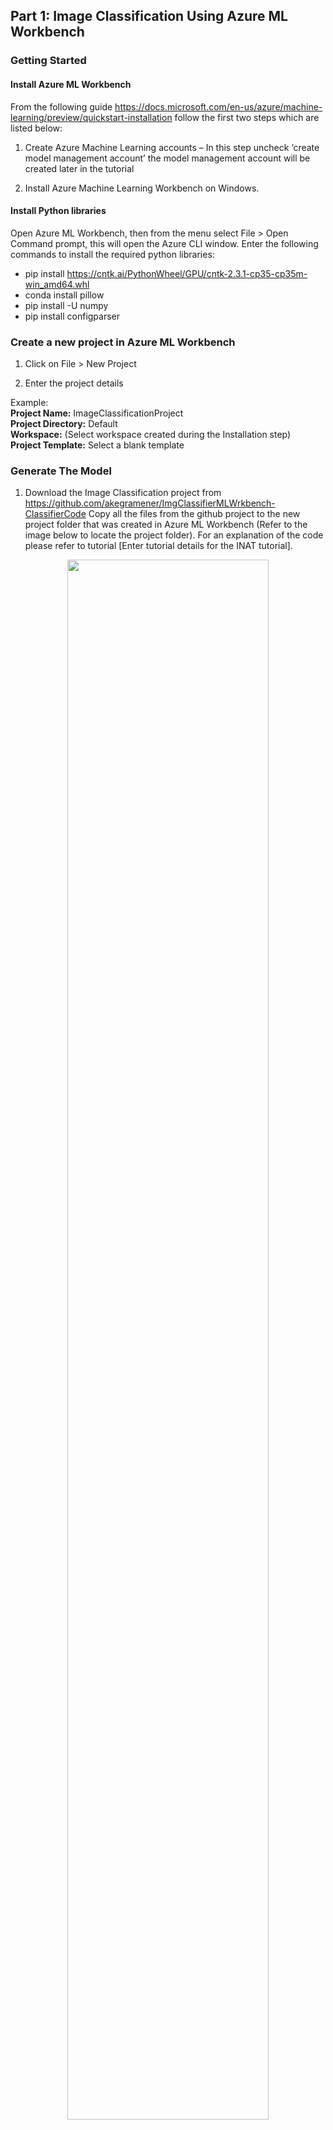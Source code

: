 ﻿## Part 1: Image Classification Using Azure ML Workbench

### Getting Started

#### Install Azure ML Workbench

From the  following guide https://docs.microsoft.com/en-us/azure/machine-learning/preview/quickstart-installation  follow the first two steps which are listed below:

1.	Create Azure Machine Learning accounts – In this step uncheck ‘create model management account’ the model management account will be created later in the tutorial

2.	Install Azure Machine Learning Workbench on Windows.

#### Install Python libraries

Open Azure ML Workbench, then from the menu select File > Open Command prompt, this will open the Azure CLI window. Enter the following commands to install the required python libraries:
*	pip install https://cntk.ai/PythonWheel/GPU/cntk-2.3.1-cp35-cp35m-win_amd64.whl
*	conda install pillow
*	pip install -U numpy
* 	pip install configparser


### Create a new project in Azure ML Workbench

1.	Click on File > New Project

2.	Enter the project details

Example:<br/>
<b>Project Name:</b> ImageClassificationProject<br/>
<b>Project Directory:</b> Default <br/>
<b>Workspace:</b> (Select workspace created during the Installation step) <br/>
<b>Project Template:</b> Select a blank template <br/>

### Generate The Model

1.  Download the Image Classification project from 
    https://github.com/akegramener/ImgClassifierMLWrkbench-ClassifierCode 
    Copy all the files from the github project to the new project folder that was created in Azure ML Workbench (Refer to the image below to locate the project folder). For an explanation of the       code please refer to tutorial [Enter tutorial details for the INAT tutorial]. 
<p align="center"><img src="/Images/Azure-ML-Workbench-Project-Direc.jpg" data-canonical-src="/Images/Azure-ML-Workbench-Project-Direc.jpg" width="80%" height="80%" /><p>

2. Open the project directory (Directory location as shown in the image above). Locate the file 'Config.ini'. Change the 'PATH' variable to a location that you prefer, currently the path points to c:\azure_ml_outputs, if you prefer a different location change the path variable to the desired location

3.  In Azure ML Workbench window choose the first code file 'create_directories.py'. This will create an output folder directory on         your machine in the location provided and create an environment variable for the folder.
    Enter the location for the output directory in the 'arguments' field, as show in the screenshot below. Click 'Run'
         
<p align="center"><img src="/Images/Azure-ML-Workbench-Create-Directories-Code.jpg" data-canonical-src="/Images/Azure-ML-Workbench-Create-Directories-Code.jpg" width="80%" height="80%"/><p>
 
4.	Open the folder created in step 2, Inside this folder, locate a folder called 'data' Download and extract the image files from 					https://storage.googleapis.com/us_inat_data/train_val/train_val_images_mini.tar.gz  
		to the data folder as shown in the image below
<p align="center"><img src="/Images/Azure-ML-Workbench-Outputs-Data.jpg" data-canonical-src="/Images/Azure-ML-Workbench-Outputs-Data.jpg" width="60%" height="60%" /><p>

5.  In azure ml workbench select code file 'structure_data.py' and click ‘Run
    After the code has finished running you should see two folders 'train' and 'validation' in the data
    Folder

<p align="center"><img src="/Images/Azure-ML-Workbench-Train-Validation-Folders.jpg" data-canonical-src="/Images/Azure-ML-Workbench-Train-Validation-Folders.jpg" width="80%" height="80%" /><p>
  
Open the train / validation folders, the folders should contain additional folders with image files as shown in the screen shots below

<p align="center"><img src="/Images/Azure-ML-Workbench-Outputs-Folders.jpg" data-canonical-src="/Images/Azure-ML-Workbench-Outputs-Folders.jpg" width="70%" height="70%"/><p>

<p align="center"><img src="/Images/Azure-ML-Workbench-Outputs-Data-Train-Folder.jpg" data-canonical-src="/Images/Azure-ML-Workbench-Outputs-Data-Train-Folder.jpg" width="70%" height="70%"/><p>
	
6.	Next select the code file 'create_map_files.py' in azure ml workbench and click ‘Run’. Once the code has finished running, check the metadata folder in the azure_ml_outputs folder. You should see the files as shown in the screenshot below

<p align="center"><img src="/Images/Azure-ML-Workbench-Outputs-Metadata-Folder.jpg" data-canonical-src="/Images/Azure-ML-Workbench-Outputs-Metadata-Folder.jpg" width="70%" height="70%"/><p>
 
7.	Next select the code file download_model.py' and click 'Run'. This code will download the 'ResNet34 ImageNet CNTK model from https://www.cntk.ai/Models/CNTK_Pretrained/ResNet34_ImageNet_CNTK.model, 
which will be used for transfer learning in the next step. After the script has finished running, go to the folder …/azure_ml_outputs/model ensure that the ResNet34 ImageNet has successfully downloaded to this folder

<p align="center"><img src="/Images/Azure-ML-Workbench-Outputs-Model-Folder.jpg" data-canonical-src="/Images/Azure-ML-Workbench-Outputs-Model-Folder.jpg" width="70%" height="70%"/><p>
 
8.	In azure ml workbench select the code file 'model.py' and enter arguments  ---train  in the arguments field and click 'Run'
Note: model training will take some time complete. Once the script has finished running check the model folder inside the azure_ml_outputs folder, the following files should be added to the folder

<p align="center"><img src="/Images/Azure-ML-Workbench-Outputs-Model-Folder2.jpg" data-canonical-src="/Images/Azure-ML-Workbench-Outputs-Model-Folder2.jpg" width="70%" height="70%"/><p>


### Create Web Service to be used for Model Evaluation

The following steps will illustrate how to create a web service that can be used for classifying images using the model

1.	In Azure ML Workbench run ‘score.py’ script, this will create the schema file required by the webservice to determine the type of input and output. The service_schema.json file will be added to the output folder that was created under Generate Model section, step 2

2.	Select prep_deploy.py script and enter the path of the folder where you would like to create a directory for deployment in the arguments field (as shown in the screenshot below). Then click ‘Run’.  This folder is the location where the script will copy all the files needed to create the web service

<p align="center"><img src="/Images/Azure-ML-Workbench-Prep-Deploy-Code.jpg" data-canonical-src="/Images/Azure-ML-Workbench-Prep-Deploy-Code.jpg" width="70%" height="70%"/><p>

After the script has run verify that the following files have been copied to the folder as shown in the image below

<p align="center"><img src="/Images/Azure-ML-Workbench-Azure-ML-Deploy-Folder.jpg" data-canonical-src="/Images/Azure-ML-Workbench-Azure-ML-Deploy-Folder.jpg" width="70%" height="70%"/><p>
    

3.	In Azure ML Workbench, select File > Open Command Prompt (also referred to as the Azure Machine Learning Workbench CLI window, 		or CLI window for short)

4.	In the Command prompt /CLI window navigate to the folder created for deployment (refer to step 2)
	
```
cd c:\azure_ml_deploy

```

example: the above command will open the folder c:\azure_ml_deploy

5.	In the command prompt enter the following commands to register the environment
 	provider

```
az provider register -n Microsoft.MachineLearningCompute
az provider register -n Microsoft.ContainerRegistry
az provider register -n Microsoft.ContainerService
```

To check if the environment providers have installed correctly enter the following 
commands:

```
az provider show -n Microsoft.MachineLearningCompute
az provider show -n Microsoft.ContainerRegistry
az provider show -n Microsoft.ContainerService
```

6. Next step is to create an ACS cluster (which may take 10-20 minutes to be completely provisioned). Enter the following command 	to provision an ACS cluster

Azure CLI commands: (sets up an ACS cluster in the eastus2 region named amldeployment)
The format of the command is as follows:

```
az ml env setup --cluster -n [your environment name] -l [Azure region e.g. eastus2] [-g [resource group]]
az ml env setup  --cluster  -n amldeployment  -l eastus2  -g amldeploymentrg

```

To see if the cluster environment is setup run the following command

```
az ml env show -g  amldeploymentrg  -n amldeployment
```

While the environment is being created you will get the following message

```
{
  "Cluster Name": "amldeployment",
  "Cluster Size": 2,
  "Created On": "2018-01-16T05:54:58.251Z",
  "Location": "eastus2",
  "Provisioning State": "Creating",
  "Resource Group": "amldeploymentrg",
  "Subscription": "c9726640-cf74-4111-92f5-0d1c87564b9
}
```
The provisioning state variable will show that the cluster environment is still in the process of being created. Wait 10-20 mins then run the command again, you should see the following output if cluster environment was successfully created

```
{
  "Cluster Name": "amldeployment",
  "Cluster Size": 2,
  "Created On": "2018-01-16T05:54:58.251Z",
  "Location": "eastus2",
  "Provisioning State": "Succeeded",
  "Resource Group": "amldeploymentrg",
  "Subscription": "c9726640-cf74-4111-92f5-0d1c87564b93"
}
```
	   
7.   Once the cluster has been provisioned successfully, set the environment to the cluster that was just created using the following 	      command

```
az ml env set  -g amldeploymentrg  -n amldeployment
```
After running the above command you should see the following output

```
Kubectl dashboard started for cluster at this endpoint: 127.0.0.1:52843/ui
Compute set to amldeployment
```

8.  Then switch from the local to the cluster using the following command

```
az ml env cluster
```
You may get a prompt that says ‘Continue with this subscription (Y/n)?’ enter ‘y’ for yes
After running the above command, you should see the following message in the command window

```
Now running in cluster mode
```

9.   Next create a model management account using the following command:
     Note: the format of the command is as follows:
              
     <b>az ml account modelmanagement create -l [Azure region, e.g. eastus2] 
     -n [your account name] -g [resource group name] --sku-instances 
		 [number of instances, e.g. 1] --sku-name [Pricing tier for example S1]</b>

```
az ml account modelmanagement create -l eastus2 -n modelmanageac -g  amldeploymentrg --sku-instances 1 --sku-name DevTest
```

10.  To select the newly created model management account run the following command

```
az ml account modelmanagement set -n modelmanageac -g amldeploymentrg
```

11.   Create the web service service (this can take 10-20 minutes), by running the following command:

      Note: The score.py script file contains the code for the service, for running the prediction 
      on the model and also for generating the input schema for the service

```
az ml service create realtime -c conda_dependencies.yml -f score.py -s service_schema.json -n imgclassapi -v -r python -id2label --model-file resnet34-inat.model
```

The following switches are used with the az ml service create realtime command:

•	-n: The app name, which must be all lowercase.
•	-f: The scoring script file name.
•	--model-file: The model file. In this case, it's the pickled model.pkl file.
•	-s: The schema file that contains the schema for the input data to the web service
•	-r: The type of model. In this case, it's a Python model.
•	-c: Path to the conda dependencies file where additional packages are specified

#### Retrieve Endpoint URL and  Keys

In part 2 of this tutorial, you will need the following:
•	Service End point URL
•	Primary Key

1.	Navigate to portal.azure.com. Click ‘All resources’ in the left hand menu and search for the modelmanagement account 	 		‘modelmanageac’. Then open modelmanageac 

<p align="center"><img src="/Images/Azure-ML-Workbench-Outputs-Metadata-Folder.jpg" data-canonical-src="/Images/Azure-ML-Workbench-Outputs-Metadata-Folder.jpg" width="70% height="70%"/><p>
 

2.	Next select ‘Model Management’ under application settings. Then select ‘Services’. Then select the ‘imgclassapi’ service. The 		next window contains the end point url and primary and secondary keys

<p align="center"><img src="/Images/Azure-ML-Workbench-Azure-ML-ModelManageAc-Services.jpg" data-canonical-src="/Images/Azure-ML-Workbench-Azure-ML-ModelManageAc-Services.jpg" width="70% height="70%"/><p>

<p align="center"><img src="/Images/Azure-ML-Workbench-Azure-ML-Services-Imgclassapi.jpg" data-canonical-src="/Images/Azure-ML-Workbench-Azure-ML-Services-Imgclassapi.jpg" width="70% height="70%"/><p>

<p align="center"><img src="/Images/Azure-ML-Workbench-Azure-ML-Service-Details.jpg" data-canonical-src="/Images/Azure-ML-Workbench-Azure-ML-Service-Details.jpg" width="70% height="70%"/><p>
